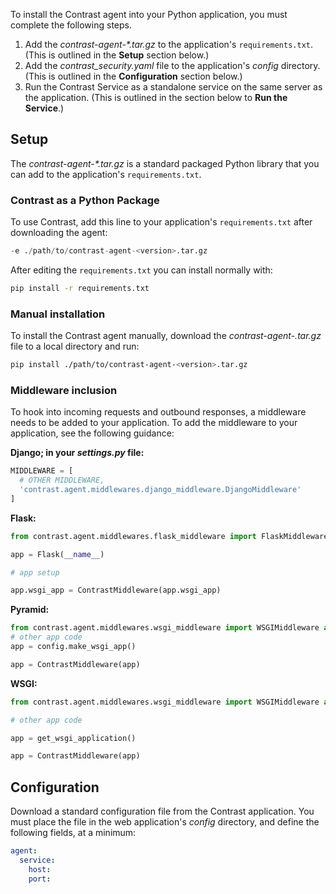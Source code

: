 <!--
title: "Python Agent Installation"
description: "Installing the Python Agent"
tags: "python agent installation"
-->


To install the Contrast agent into your Python application, you must complete the following steps.  

1. Add the <i>contrast-agent-*.tar.gz</i> to the application's `requirements.txt`. (This is outlined in the <b>Setup</b> section below.) 
2. Add the *contrast_security.yaml* file to the application's *config* directory. (This is outlined in the **Configuration** section below.)
3. Run the Contrast Service as a standalone service on the same server as the application. (This is outlined in the section below to **Run the Service**.)

## Setup

The <i>contrast-agent-*.tar.gz</i> is a standard packaged Python library that you can add to the application's `requirements.txt`.

### Contrast as a Python Package

To use Contrast, add this line to your application's `requirements.txt` after downloading the agent:

``` python
-e ./path/to/contrast-agent-<version>.tar.gz
```

After editing the `requirements.txt` you can install normally with:

``` bash
pip install -r requirements.txt
```

### Manual installation

To install the Contrast agent manually, download the <i>contrast-agent-<version>.tar.gz</i> file to a local directory and run:

``` bash
pip install ./path/to/contrast-agent-<version>.tar.gz
``` 

### Middleware inclusion

To hook into incoming requests and outbound responses, a middleware needs to be added to your application. To add the middleware to your application, see the following guidance:


**Django; in your *settings.py* file:**

``` python
MIDDLEWARE = [
  # OTHER MIDDLEWARE,
  'contrast.agent.middlewares.django_middleware.DjangoMiddleware'
]
```

**Flask:**

``` python
from contrast.agent.middlewares.flask_middleware import FlaskMiddleware as ContrastMiddleware

app = Flask(__name__)

# app setup

app.wsgi_app = ContrastMiddleware(app.wsgi_app)
```

**Pyramid:**

``` python
from contrast.agent.middlewares.wsgi_middleware import WSGIMiddleware as ContrastMiddleware
# other app code		
app = config.make_wsgi_app()

app = ContrastMiddleware(app)
```

**WSGI:**

``` python
from contrast.agent.middlewares.wsgi_middleware import WSGIMiddleware as ContrastMiddleware

# other app code

app = get_wsgi_application()

app = ContrastMiddleware(app)
```

## Configuration

Download a standard configuration file from the Contrast application. You must place the file in the web application's *config* directory, and define the following fields, at a minimum:

``` yaml
agent:
  service:
    host: 
    port:
```
